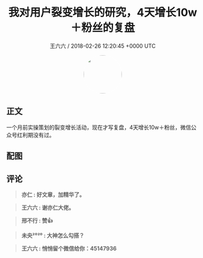 <h1 align="center">我对用户裂变增长的研究，4天增长10w＋粉丝的复盘</h1>
<p align="center">
    <a>王六六 / 2018-02-26 12:20:45 &#43;0000 UTC</a>
</p>

<div align="center">
    <img src="https://images.zsxq.com/FjoEggTJXg0GLhFKLn_iorf4P59Z?e=1590940799&amp;token=kIxbL07-8jAj8w1n4s9zv64FuZZNEATmlU_Vm6zD:ri9uHackkQeE-KOwebEfmaM-3AM=" width="100" height="100" style="border:1px solid;border-radius:50%; color:#ffffff"/>
</div>

## 正文

<div>
  一个月前实操策划的裂变增长活动，现在才写复盘，4天增长10w＋粉丝，微信公众号红利期没有过。

</div>

## 配图
<div class="image" align="center">

</div>

## 评论

<div align="left">
<div>

<blockquote >
<span> <strong>亦仁 : 好文章，加精华了。 </strong></span>
</blockquote>

<blockquote >
<span> <strong>王六六 : 谢亦仁大佬。 </strong></span>
</blockquote>

<blockquote >
<span> <strong>邢不行 : 赞👍 </strong></span>
</blockquote>

<blockquote >
<span> <strong>未央²⁰²⁰ : 大神怎么勾搭？ </strong></span>
</blockquote>

<blockquote >
<span> <strong>王六六 : 悄悄留个微信给你：45147936 </strong></span>
</blockquote>

</div>
</div>